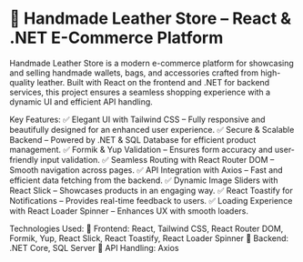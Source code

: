 # 👜 Handmade Leather Store – React & .NET E-Commerce Platform

Handmade Leather Store is a modern e-commerce platform for showcasing and selling handmade wallets, bags, and accessories crafted from high-quality leather. Built with React on the frontend and .NET for backend services, this project ensures a seamless shopping experience with a dynamic UI and efficient API handling.

Key Features:
✅ Elegant UI with Tailwind CSS – Fully responsive and beautifully designed for an enhanced user experience.
✅ Secure & Scalable Backend – Powered by .NET & SQL Database for efficient product management.
✅ Formik & Yup Validation – Ensures form accuracy and user-friendly input validation.
✅ Seamless Routing with React Router DOM – Smooth navigation across pages.
✅ API Integration with Axios – Fast and efficient data fetching from the backend.
✅ Dynamic Image Sliders with React Slick – Showcases products in an engaging way.
✅ React Toastify for Notifications – Provides real-time feedback to users.
✅ Loading Experience with React Loader Spinner – Enhances UX with smooth loaders.

Technologies Used:
🔹 Frontend: React, Tailwind CSS, React Router DOM, Formik, Yup, React Slick, React Toastify, React Loader Spinner
🔹 Backend: .NET Core, SQL Server
🔹 API Handling: Axios

